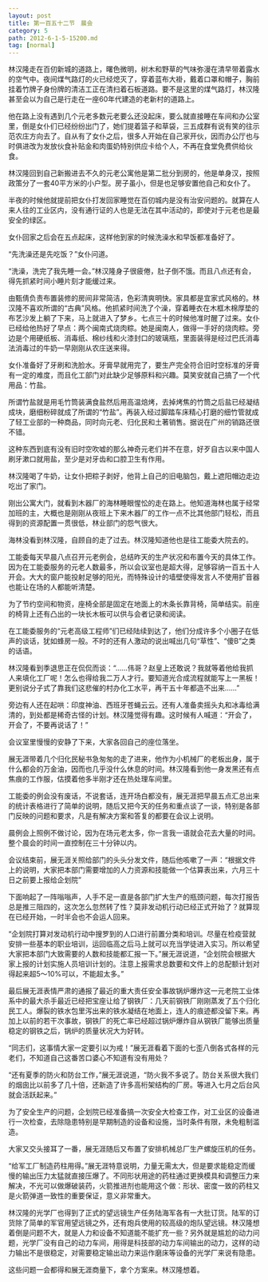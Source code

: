 ```yaml
---
layout: post
title: 第一百五十二节　晨会
category: 5
path: 2012-6-1-5-15200.md
tag: [normal]
---
```


林汉隆走在百仞新城的道路上，曙色微明，树木和野草的气味弥漫在清早带着露水的空气中。夜间煤气路灯的火已经熄灭了，穿着蓝布大褂，戴着口罩和帽子，胸前挂着竹牌子身份牌的清洁工正在清扫着石板道路。要不是这里的煤气路灯，林汉隆甚至会以为自己是行走在一座60年代建造的老新村的道路上。

他在路上没有遇到几个元老多数元老要么还没起床，要么就直接睡在车间和办公室里，倒是女仆们已经纷纷出门了，她们提着篮子和草袋，三五成群有说有笑的往示范农庄方向去了。自从有了女仆之后，很多人开始在自己家开伙，因而办公厅也与时俱进改为发放伙食补贴金和肉蛋奶特别供应卡给个人，不再在食堂免费供给伙食。

林汉隆回到自己新搬进去不久的元老公寓他是第二批分到房的，他是单身汉，按照政策分了一套40平方米的小户型。房子虽小，但是也足够安置他自己和女仆了。

半夜的时候他就提前把女仆打发回家睡觉在百仞城内是没有治安问题的。就算在人来人往的工业区内，没有通行证的人也是无法在其中活动的，即使对于元老也是最安全的绿区。

女仆回家之后会在五点起床，这样他到家的时候洗澡水和早饭都准备好了。

“先洗澡还是先吃饭？”女仆问道。

“洗澡，洗完了我先睡一会。”林汉隆身子很疲倦，肚子倒不饿。而且八点还有会，得先抓紧时间小睡片刻才能缓过来。

由甄倩负责布置装修的房间非常简洁，色彩清爽明快。家具都是宜家式风格的。林汉隆不喜欢所谓的“古典”风格。他抓紧时间洗了个澡，穿着睡衣在木框木棉厚垫的布艺沙发上躺了下来，马上就进入了梦乡。七点三十的时候他准时醒了过来。女仆已经给他热好了早点：两个闽南式烧肉粽。她是闽南人，做得一手好的烧肉粽。旁边是个用硬纸板、消毒纸、棉纱线和火漆封口的玻璃瓶，里面装得是经过巴氏消毒法消毒过的牛奶一早刚刚从农庄送来得。

女仆准备好了牙刷和洗脸水。牙膏早就用完了，要生产完全符合旧时空标准的牙膏有一定的难度，而且化工部门对此缺少足够原料和兴趣。莫笑安就自己搞了一个代用品：竹盐。

所谓竹盐就是用毛竹筒装满食盐然后用高温焙烤，去掉烤焦的竹筒之后盐已经凝结成块，磨细粉碎就成了所谓的“竹盐”。再装入经过脚踏车床精心打磨的细竹管就成了轻工业部的一种商品，同时向元老、归化民和土著销售。据说在广州的销路还很不错。

这种东西到底有没有旧时空吹嘘的那么神奇元老们并不在意，好歹自古以来中国人刷牙漱口就用盐，至少是对牙齿和口腔卫生有作用。

林汉隆喝了牛奶，让女仆把粽子剥好，他背上自己的旧电脑包，戴上遮阳帽边走边吃出了家门。

刚出公寓大门，就看到木器厂的海林睡眼惺忪的走在路上。他知道海林也属于经常加班的主，大概也是刚刚从夜班上下来木器厂的工作一点不比其他部门轻松，而且得到的资源配置一贯很低，林业部门的怨气很大。

海林没看到林汉隆，自顾自的走了过去。林汉隆知道他也是往工能委大院去的。

工能委每天早晨八点召开元老例会，总结昨天的生产状况和布置今天的具体工作。因为在工能委服务的元老人数最多，所以会议室也是超大得，足够容纳一百五十人开会。大大的窗户能投射足够的阳光，而特殊设计的墙壁使得发言人不使用扩音器也能让在场的人都能听清楚。

为了节约空间和物资，座椅全部是固定在地面上的木条长靠背椅，简单结实。前座的椅背上还有凸出的一块长木板可以供与会者记录和阅读。

在工能委服务的“元老高级工程师”们已经陆续到达了，他们分成许多个小圈子在低声的谈话，犹如蜂房一般。不时的还有人激动的说出喊出几句“草性”、“傻B”之类的话语。

林汉隆看到季退思正在侃侃而谈：“……伟哥？赵皇上还敢说？我就等着他给我抓人来填化工厂呢！怎么也得给我二万人才行。要知道光合成流程就能写上一黑板！更别说分子式了靠我们这悲催的村办化工水平，再干五十年都造不出来……”

旁边有人还在起哄：印度神油、西班牙苍蝇云云。还有人准备卖摇头丸和冰毒给满清的，到处都是稀奇古怪的计划。林汉隆觉得有趣。这时候有人喊道：“开会了，开会了，不要再说话了！”

会议室里慢慢的安静了下来，大家各回自己的座位落坐。

展无涯带着几个归化民秘书急匆匆的走了进来，他作为小机械厂的老板出身，属于什么都会的万金油，因而也几乎没什么休息的时间。林汉隆看到他一身发黑还有点焦痕的工作服，估摸着他多半刚才还在热处理车间里。

工能委的例会没有废话，不说套话，连开场白都没有，展无涯把早晨五点汇总出来的统计表格进行了简单的说明，随后又把今天的任务和重点谈了一谈，特别是各部门反映的问题和要求，凡是有解决方案和答复的都要在会议上说明。

晨例会上照例不做讨论，因为在场元老太多，你一言我一语就会花去大量的时间。整个晨会的时间一直控制在三十分钟以内。

会议结束前，展无涯关照给部门的头头分发文件，随后他咳嗽了一声：“根据文件上的说明，大家把本部门需要增加的人力资源和技能做一个估算表出来，六月三十日之前要上报给企划院”

下面响起了一阵嗡嗡声，人手不足一直是各部门扩大生产的瓶颈问题，每次打报告总是推三阻四的，这次怎么忽然转了性？莫非发动机行动已经正式开始了？就算现在已经开始，一时半会也不会运人回来。

“企划院打算对发动机行动中搜罗到的人口进行前置分类和培训。尽量在检疫营就安排一些基本的职业培训，运回临高之后马上就可以充当学徒进入实习。所以希望大家把本部门大致需要的人数和技能都汇报一下。”展无涯说道，“企划院会根据大家上报的计划实施人员培训计划的。注意上报需求总数要和文件上的总配额计划对得起来超5～10%可以，不能超太多。”

最后展无涯表情严肃的通报了最近的重大责任安全事故锅炉爆炸这一元老院工业体系中的最大杀手最近已经把宝座让给了钢铁厂：几天前钢铁厂刚刚蒸发了五个归化民工人。爆裂的铁水包里泻出来的铁水凝结在地面上，连人的痕迹都没留下来。再加上以前的若干次事故，钢铁厂的死亡率已经超过锅炉爆炸自从钢铁厂能够出质量稳定的钢铁之后，锅炉的质量状况大为好转。

“同志们，这事情大家一定要引以为戒！”展无涯看着下面的七歪八倒各式各样的元老们，不知道自己这番苦口婆心不知道有没有用处？

“还有夏季的防火和防台工作，”展无涯说道，“防火我不多说了。防台关系很大我们的烟囱比以前多了几十倍，还新造了许多高桁架结构的厂房。等进入七月之后台风就会活跃起来。”

为了安全生产的问题，企划院已经准备搞一次安全大检查工作，对工业区的设备进行一次检查，去除隐患特别是早期制造的设备和设施，当时条件有限，未免粗制滥造。

大家又交头接耳了一番，展无涯随后又布置了安排机械总厂生产螺旋压机的任务。

“给军工厂制造药柱用得。”展无涯特意说明，力量无需太大，但是要求能稳定而缓慢的输出压力太猛就直接压爆了。不同形状用途的药柱通过更换模具和调整压力来解决，不光可以做爆破装药，火箭推进剂也能用这个做：形状、密度一致的药柱又是火箭弹道一致性的重要保证，意义非常重大。

林汉隆的光学厂也得到了正式的望远镜生产任务陆海军各有一大批订货。陆军的订货除了简单的军官用望远镜之外，还有炮兵使用的较高级的炮队望远镜。林汉隆想着倒是问题不大，就是人力和设备不知道能不能扩充一些？另外就是尴尬的动力问题，光学厂没有自己的动力车间，用得是科技部的动力车间输出的动力，这样的动力输出不是很稳定，对需要稳定输出动力来运作磨床等设备的光学厂来说有隐患。

这些问题一会都得和展无涯商量下，拿个方案来。林汉隆想着。